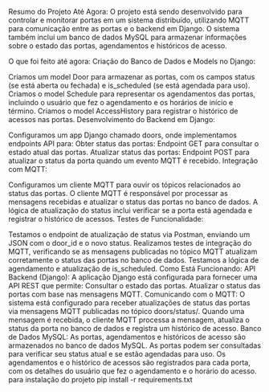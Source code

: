 Resumo do Projeto Até Agora:
O projeto está sendo desenvolvido para controlar e monitorar portas em um sistema distribuído, utilizando MQTT para comunicação entre as portas e o backend em Django. O sistema também inclui um banco de dados MySQL para armazenar informações sobre o estado das portas, agendamentos e históricos de acesso.

O que foi feito até agora:
Criação do Banco de Dados e Models no Django:

Criamos um model Door para armazenar as portas, com os campos status (se está aberta ou fechada) e is_scheduled (se está agendada para uso).
Criamos o model Schedule para representar os agendamentos das portas, incluindo o usuário que fez o agendamento e os horários de início e término.
Criamos o model AccessHistory para registrar o histórico de acessos nas portas.
Desenvolvimento do Backend em Django:

Configuramos um app Django chamado doors, onde implementamos endpoints API para:
Obter status das portas: Endpoint GET para consultar o estado atual das portas.
Atualizar status das portas: Endpoint POST para atualizar o status da porta quando um evento MQTT é recebido.
Integração com MQTT:

Configuramos um cliente MQTT para ouvir os tópicos relacionados ao status das portas.
O cliente MQTT é responsável por processar as mensagens recebidas e atualizar o status das portas no banco de dados.
A lógica de atualização do status inclui verificar se a porta está agendada e registrar o histórico de acessos.
Testes de Funcionalidade:

Testamos o endpoint de atualização de status via Postman, enviando um JSON com o door_id e o novo status.
Realizamos testes de integração do MQTT, verificando se as mensagens publicadas no tópico MQTT atualizam corretamente o status das portas no banco de dados.
Testamos a lógica de agendamento e atualização de is_scheduled.
Como Está Funcionando:
API Backend (Django):
A aplicação Django está configurada para fornecer uma API REST que permite:
Consultar o estado das portas.
Atualizar o status das portas com base nas mensagens MQTT.
Comunicando com o MQTT:
O sistema está configurado para receber atualizações de status das portas via mensagens MQTT publicadas no tópico doors/status/.
Quando uma mensagem é recebida, o cliente MQTT processa a mensagem, atualiza o status da porta no banco de dados e registra um histórico de acesso.
Banco de Dados MySQL:
As portas, agendamentos e históricos de acesso são armazenados no banco de dados MySQL.
As portas podem ser consultadas para verificar seu status atual e se estão agendadas para uso.
Os agendamentos e o histórico de acessos são registrados para cada porta, com os detalhes do usuário que fez o agendamento e o horário do acesso.
para instalação do projeto
pip install -r requirements.txt
